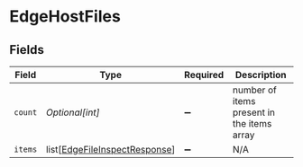 # EdgeHostFiles


## Fields

| Field                                                                           | Type                                                                            | Required                                                                        | Description                                                                     |
| ------------------------------------------------------------------------------- | ------------------------------------------------------------------------------- | ------------------------------------------------------------------------------- | ------------------------------------------------------------------------------- |
| `count`                                                                         | *Optional[int]*                                                                 | :heavy_minus_sign:                                                              | number of items present in the items array                                      |
| `items`                                                                         | list[[EdgeFileInspectResponse](../../models/shared/edgefileinspectresponse.md)] | :heavy_minus_sign:                                                              | N/A                                                                             |